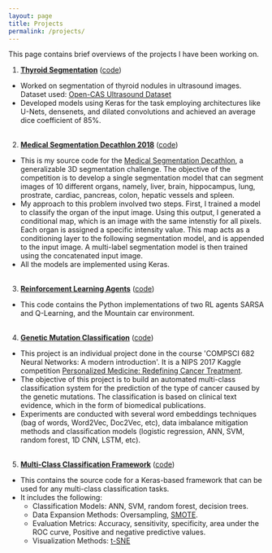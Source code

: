 ```yaml
---
layout: page
title: Projects
permalink: /projects/
---
```


This page contains brief overviews of the projects I have been working on.

1. [**Thyroid Segmentation**](https://suryatejadev.github.io/thyroid_segmentation/) ([code](https://github.com/suryatejadev/thyroid_segmentation))  
- Worked on segmentation of thyroid nodules in ultrasound images. Dataset used: [Open-CAS Ultrasound Dataset](http://opencas.webarchiv.kit.edu/?q=node/29)
- Developed models using Keras for the task employing architectures like U-Nets, densenets, and dilated convolutions and achieved an average dice coefficient of 85%. <br/><br/>

2. [**Medical Segmentation Decathlon 2018**](https://suryatejadev.github.io/medseg_decathlon/) ([code](https://github.com/suryatejadev/medseg_decathlon))  
- This is my source code for the [Medical Segmentation Decathlon](http://medicaldecathlon.com/), a generalizable 3D segmentation challenge. The objective of the competition is to develop a single segmentation model that can segment images of 10 different organs, namely, liver, brain, hippocampus, lung, prostrate, cardiac, pancreas, colon, hepatic vessels and spleen.
- My approach to this problem involved two steps. First, I trained a model to classify the organ of the input image. Using this output, I generated a conditional map, which is an image with the same intenstiy for all pixels. Each organ is assigned a specific intensity value. This map acts as a conditioning layer to the following segmentation model, and is appended to the input image. A multi-label segmentation model is then trained using the concatenated input image. 
- All the models are implemented using Keras. <br/><br/>

3. [**Reinforcement Learning Agents**](https://suryatejadev.github.io/RL_agents/) ([code](https://github.com/suryatejadev/RL_agents))  
- This code contains the Python implementations of two RL agents SARSA and Q-Learning, and the Mountain car environment. <br/><br/>

4. [**Genetic Mutation Classification**](https://suryatejadev.github.io/classification_geneticMutation/) ([code](https://github.com/suryatejadev/classification_geneticMutation))  
- This project is an individual project done in the course 'COMPSCI 682 Neural Networks: A modern introduction'. It is a NIPS 2017 Kaggle competition [Personalized Medicine: Redefining Cancer Treatment](https://www.kaggle.com/c/msk-redefining-cancer-treatment).
- The objective of this project is to build an automated multi-class classification system for the prediction of the type of cancer caused by the genetic mutations. The classification is based on clinical text evidence, which in the form of biomedical publications. 
- Experiments are conducted with several word embeddings techniques (bag of words, Word2Vec, Doc2Vec, etc), data imbalance mitigation methods and classification models (logistic regression, ANN, SVM, random forest, 1D CNN, LSTM, etc). <br/><br/>

5. [**Multi-Class Classification Framework**](https://suryatejadev.github.io/framework_classification/) ([code](https://github.com/suryatejadev/framework_classification))  
* This contains the source code for a Keras-based framework that can be used for any multi-class classification tasks. 
* It includes the following: 
	* Classification Models: ANN, SVM, random forest, decision trees. 
	* Data Expansion Methods: Oversampling, [SMOTE](https://arxiv.org/abs/1106.1813).
	* Evaluation Metrics: Accuracy, sensitivity, specificity, area under the ROC curve, Positive and negative predictive values.  
	* Visualization Methods: [t-SNE](https://en.wikipedia.org/wiki/T-distributed_stochastic_neighbor_embedding) <br/><br/>

